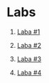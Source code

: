 # Labs

1. [Laba #1](https://github.com/Oreostar/AOA)

2. [Laba #2](https://github.com/Oreostar/AOA/tree/master/lab_2)

3. [Laba #3](https://github.com/Oreostar/AOA/tree/master/lab_3)

4. [Laba #4](https://github.com/Oreostar/AOA/tree/master/lab_4)

